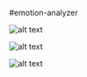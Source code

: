 #emotion-analyzer

![alt text](<Screenshot 2025-01-12 at 3.51.56 PM.png>)

![alt text](<Screenshot 2025-01-12 at 3.52.30 PM.png>)

![alt text](<Screenshot 2025-01-12 at 3.52.17 PM.png>)
